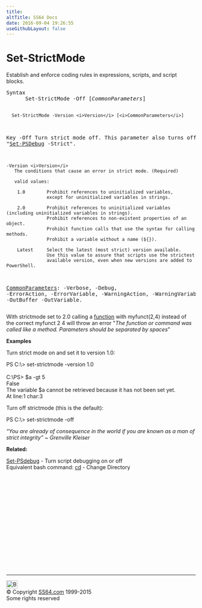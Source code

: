 ```yaml
---
title:
altTitle: SS64 Docs
date: 2016-09-04 19:26:55
useGithubLayout: false
---
```

<!-- #BeginLibraryItem "/Library/head_ps.lbi" --><!-- #EndLibraryItem --><h1>Set-StrictMode</h1> 
<p>Establish and enforce coding rules in expressions, scripts, and script blocks.</p>
<pre>Syntax
      Set-StrictMode -Off [<i>CommonParameters</i>]

      Set-StrictMode -Version <i>Version</i> [<i>CommonParameters</i>]

Key
   -Off
       Turn strict mode off.
       This parameter also turns off "<a href="set-psdebug.html">Set-PSDebug</a> -Strict".

    -Version <i>Version</i>
       The conditions that cause an error in strict mode. (Required)

       valid values:

        1.0        Prohibit references to uninitialized variables,
                   except for uninitialized variables in strings.

        2.0        Prohibit references to uninitialized variables (including uninitialized variables in strings).
                   Prohibit references to non-existent properties of an object.
                   Prohibit function calls that use the syntax for calling methods.
                   Prohibit a variable without a name (${}).
        
        Latest     Select the latest (most strict) version available.
                   Use this value to assure that scripts use the strictest
                   available version, even when new versions are added to PowerShell.

   <a href="common.html">CommonParameters</a>:
       -Verbose, -Debug, -ErrorAction, -ErrorVariable, -WarningAction, -WarningVariable,
       -OutBuffer -OutVariable.</pre>
<p>With strictmode set to 2.0 calling a <a href="syntax-functions.html">function</a> with <span class="code">myfunct(2,4)</span> instead of the correct <span class="code">myfunct 2 4</span> will throw an error "<i>The function or command was called like a method. Parameters should be separated by spaces</i>"</p>
<p><b>Examples</b></p>
<p>Turn strict mode on and set it to version 1.0:</p>
<p><span class="code">PS C:\&gt; set-strictmode -version 1.0<br>
<br>
C:\PS&gt; $a -gt 5<br>
False<br>
The variable $a cannot be retrieved because it has not been set yet.<br>
At line:1 char:3</span></p>
<p>  Turn off strictmode (this is the default):</p>
<p class="code">PS C:\&gt; set-strictmode -off</p>
<p class="quote"><i>“You are already of consequence in the world if you are known as a man of strict integrity” ~ Grenville Kleiser</i></p>
<p><b>Related:</b></p>
<p> <a href="set-psdebug.html">Set-PSdebug</a> - Turn script debugging on or off<br>
Equivalent bash command: <a href="../bash/cd.html">cd</a> - Change Directory</p><!-- #BeginLibraryItem "/Library/foot_ps.lbi" --><p>
<!-- PowerShell300 -->
<ins class="adsbygoogle" style="display:inline-block;width:300px;height:250px" data-ad-client="ca-pub-6140977852749469" data-ad-slot="6253539900"></ins>
<script>
(adsbygoogle = window.adsbygoogle || []).push({});
</script></p>
<hr>
<div id="bl" class="footer"><a href="set-strictmode.html#"><img src="../images/top.png" width="30" height="22" alt="Back to the Top"></a></div>
<div id="br" class="footer, tagline">© Copyright <a href="http://ss64.com/">SS64.com</a> 1999-2015<br>
Some rights reserved</div><!-- #EndLibraryItem -->

